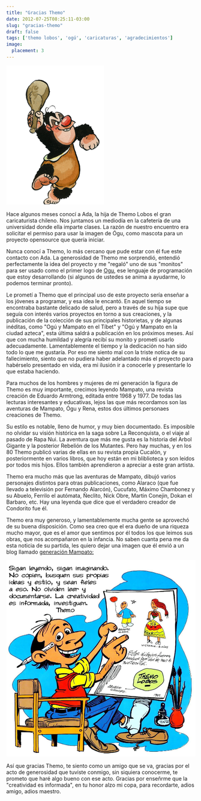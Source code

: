 ```yaml
---
title: "Gracias Themo"
date: 2012-07-25T08:25:11-03:00
slug: "gracias-themo"
draft: false
tags: ['themo lobos', 'ogú', 'caricaturas', 'agradecimientos']
image:
  placement: 3
---
```


![](Ogu.png)

Hace algunos meses conocí a Ada, la hija de Themo Lobos el gran caricaturista
chileno. Nos juntamos un mediodía en la cafetería de una universidad
donde ella imparte clases. La razón de nuestro encuentro era solicitar
el permiso para usar la imagen de Ógu, como mascota para un proyecto
opensource que quería iniciar.

Nunca conocí a Themo, lo más cercano que pude estar con él fue este
contacto con Ada. La generosidad de Themo me sorprendió, entendió
perfectamente la idea del proyecto y me "regaló" uno de sus
"monitos" para ser usado como el primer logo de
[Ogu](https://www.ogu-lang.org/), ese lenguaje de programación que estoy
desarrollando (si algunos de ustedes se anima a ayudarme, lo podemos
terminar pronto).

Le prometí a Themo que el principal uso de este proyecto sería enseñar a
los jóvenes a programar, y esa idea le encantó. En aquel tiempo se
encontraba bastante delicado de salud, pero a través de su hija supe que
seguía con interés varios proyectos en torno a sus creaciones, y la
publicación de la colección de sus principales historietas, y de algunas
inéditas, como "Ogú y Mampato en el Tíbet" y "Ogú y Mampato en la ciudad
azteca", esta última saldrá a publicación en los próximos meses. Así que
con mucha humildad y alegría recibí su monito y prometí usarlo
adecuadamente. Lamentablemente el tiempo y la dedicación no han sido
todo lo que me gustaría. Por eso me siento mal con la triste notica de
su fallecimiento, siento que no pudiera haber adelantado más el proyecto
para habérselo presentado en vida, era mi ilusión ir a conocerle y
presentarle lo que estaba haciendo.

Para muchos de los hombres y mujeres de mi generación la figura de Themo
es muy importante, crecimos leyendo Mampato, una revista creación de
Eduardo Armtrong, editada entre 1968 y 1977. De todas las lecturas
interesantes y educativas, lejos las que más recordamos son las
aventuras de Mampato, Ógu y Rena, estos dos últimos personaes creaciones
de Themo.

Su estilo es notable, lleno de humor, y muy bien documentado. Es
imposible no olvidar su visión histórica en la saga sobre La
Reconquista, o el viaje al pasado de Rapa Nui. La aventura que más me
gusta es la historia del Arbol Gigante y la posterior Rebelión de los
Mutantes. Pero hay muchas, y en los 80 Themo publicó varias de ellas en
su revista propia Cucalón, y posteriormente en varios libros, que hoy
están en mi bliblioteca y son leidos por todos mis hijos. Ellos también
aprendieron a apreciar a este gran artista.

Themo era mucho más que las aventuras de Mampato, dibujó varios
personajes distintos para otras publicaciones, como Alaraco (que fue
llevado a televisión por Fernando Alarcón), Cucufato, Máximo Chambonez y
su Abuelo, Ferrilo el autómata, Ñeclito, Nick Obre, Martin Conejin,
Dokan el Barbaro, etc. Hay una leyenda que dice que el verdadero creador
de Condorito fue él.

Themo era muy generoso, y lamentablemente mucha gente se aprovechó de su
buena disposición. Como sea creo que el era dueño de una riqueza mucho
mayor, que es el amor que sentimos por él todos los que leimos sus
obras, que nos acompañaron en la infancia. No saben cuanta pena me da
esta noticia de su partida, les quiero dejar una imagen que él envió a
un blog llamado [generación
Mampato:](http://generacionmampato.blogspot.com/)

![](Themo_aconseja_a_Generaci_n_Mampato.jpg)

Así que gracias Themo, te siento como un amigo que se va, gracias por el
acto de generosidad que tuviste conmigo, sin siquiera conocerme, te
prometo que haré algo bueno con ese acto. Gracias por enseñrme que la
"creatividad es informada", en tu honor alzo mi copa, para recordarte,
adios amigo, adios maestro.
